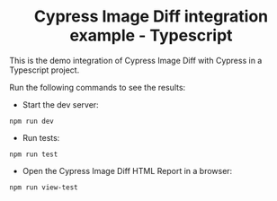<h1 align="center">Cypress Image Diff integration example - Typescript</h1>

This is the demo integration of Cypress Image Diff with Cypress in a Typescript project.

Run the following commands to see the results:

- Start the dev server:

```
npm run dev
```

- Run tests:

```
npm run test
```

- Open the Cypress Image Diff HTML Report in a browser:

```
npm run view-test
```
